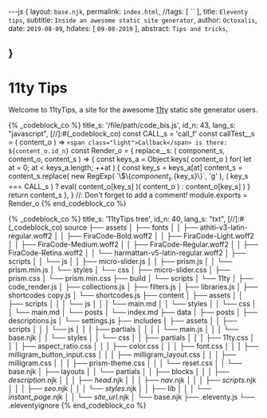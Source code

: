 ---js
{
  layout:    `base.njk`,
  permalink: `index.html`,
  //tags:      [ `` ],
  title:     `Eleventy tips`,
  subtitle:  `Inside an awesome static site generator`,
  author:    `Octoxalis`,
  date:      `2019-08-09`,
  hdates:     [ `09-08-2019` ],
  abstract:  `Tips and tricks`,
  
}
---
[comment]: # (======== Post ========)

# 11ty Tips

Welcome to 11tyTips, a site for the awesome [11ty] static site generator users.

{% _codeblock_co %}
    title_s: '/file/path/code_bis.js',
    id_n: 43,
    lang_s: "javascript",
[//]:#(_codeblock_co)
const CALL_s = 'call_f'
const callTest__s = ( content_o ) => `<span class="light">Callback</span> is there: ${content_o.id_n}`
const Render_o =
{
  replace__s: ( component_s, content_o, content_s ) =>
  {
    const keys_a = Object.keys( content_o )
    for( let at = 0; at < keys_a.length; ++at )
    {
      const key_s = keys_a[at]
      content_s = content_s.replace( new RegExp( \`\\$\\{${component_s}.${key_s}\\}\`, 'g' ),
      ( key_s === CALL_s ) ? eval( content_o[key_s] )( content_o ) : content_o[key_s] )
    }
    return content_s
  },
}
//: Don't forget to add a comment!
module.exports = Render_o
{% end_codeblock_co %}

{% _codeblock_co %}
    title_s: '11tyTips tree',
    id_n: 40,
    lang_s: "txt",
[//]:#(_codeblock_co)
source
├── assets
│   ├── fonts
│   │   ├── athiti-v3-latin-regular.woff2
│   │   ├── FiraCode-Bold.woff2
│   │   ├── FiraCode-Light.woff2
│   │   ├── FiraCode-Medium.woff2
│   │   ├── FiraCode-Regular.woff2
│   │   ├── FiraCode-Retina.woff2
│   │   └── harmattan-v5-latin-regular.woff2
│   ├── scripts
│   │   └── js
│   │       ├── micro-slider.js
│   │       ├── prism.js
│   │       └── prism.min.js
│   └── styles
│       └── css
│           ├── micro-slider.css
│           ├── prism.css
│           └── prism.min.css
├── build
│   └── scripts
│       └── 11ty
│           ├── code_render.js
│           ├── collections.js
│           ├── filters.js
│           ├── libraries.js
│           ├── shortcodes copy.js
│           └── shortcodes.js
├── content
│   ├── assets
│   │   ├── scripts
│   │   │   └── js
│   │   │       └── main.md
│   │   └── styles
│   │       └── css
│   │           └── main.md
│   └── posts
│       └── index.md
├── data
│   ├── posts
│   ├── descriptions.js
│   └── settings.js
├── includes
│   ├── assets
│   │   ├── scripts
│   │   │   └── js
│   │   │       ├── partials
│   │   │       │   └── main.js
│   │   │       └── base.njk
│   │   └── styles
│   │       └── css
│   │           ├── partials
│   │           │   ├── 11ty.css
│   │           │   ├── aspect_ratio.css
│   │           │   ├── color.css
│   │           │   ├── font.css
│   │           │   ├── milligram_button_input.css
│   │           │   ├── milligram_layout.css
│   │           │   ├── milligram.css
│   │           │   ├── prism-theme.css
│   │           │   └── reset.css
│   │           └── base.njk
│   ├── layouts
│   │   └── partials
│   │       ├── blocks
│   │       │   ├── _description_.njk
│   │       │   ├── _head_.njk
│   │       │   ├── _nav_.njk
│   │       │   ├── _scripts_.njk
│   │       │   ├── _seo_.njk
│   │       │   └── _styles_.njk
│   │       ├── lib
│   │       │   └── _instant_page_.njk
│   │       └── _site_url_.njk
│   └── base.njk
├── .eleventy.js
└── .eleventyignore
{% end_codeblock_co %}


[comment]: # (======== Links ========)

[11ty]: https://11ty.io
